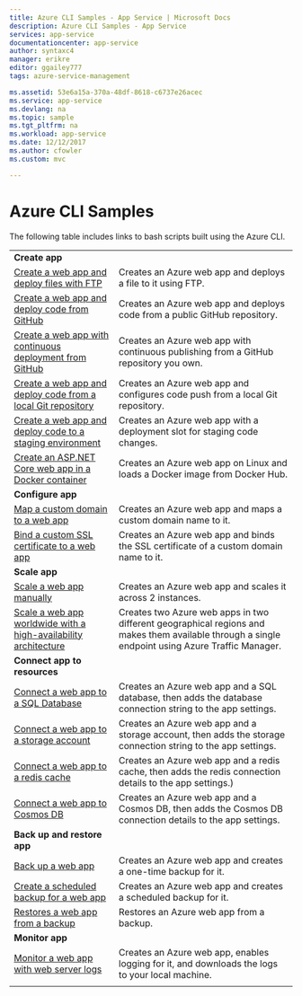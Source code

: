 ```yaml
---
title: Azure CLI Samples - App Service | Microsoft Docs
description: Azure CLI Samples - App Service
services: app-service
documentationcenter: app-service
author: syntaxc4
manager: erikre
editor: ggailey777
tags: azure-service-management

ms.assetid: 53e6a15a-370a-48df-8618-c6737e26acec
ms.service: app-service
ms.devlang: na
ms.topic: sample
ms.tgt_pltfrm: na
ms.workload: app-service
ms.date: 12/12/2017
ms.author: cfowler
ms.custom: mvc

---
```

# Azure CLI Samples

The following table includes links to bash scripts built using the Azure CLI.


|                                                                                                                                                       |                                                                                                                                                  |
|-------------------------------------------------------------------------------------------------------------------------------------------------------|--------------------------------------------------------------------------------------------------------------------------------------------------|
|                                                              <strong>Create app</strong>                                                              |                                                                                                                                                  |
|                  [Create a web app and deploy files with FTP](./scripts/app-service-cli-deploy-ftp.md?toc=%2fcli%2fazure%2ftoc.json)                  |                                           Creates an Azure web app and deploys a file to it using FTP.                                           |
|               [Create a web app and deploy code from GitHub](./scripts/app-service-cli-deploy-github.md?toc=%2fcli%2fazure%2ftoc.json)                |                                    Creates an Azure web app and deploys code from a public GitHub repository.                                    |
|  [Create a web app with continuous deployment from GitHub](./scripts/app-service-cli-continuous-deployment-github.md?toc=%2fcli%2fazure%2ftoc.json)   |                              Creates an Azure web app with continuous publishing from a GitHub repository you own.                               |
|      [Create a web app and deploy code from a local Git repository](./scripts/app-service-cli-deploy-local-git.md?toc=%2fcli%2fazure%2ftoc.json)      |                                  Creates an Azure web app and configures code push from a local Git repository.                                  |
|  [Create a web app and deploy code to a staging environment](./scripts/app-service-cli-deploy-staging-environment.md?toc=%2fcli%2fazure%2ftoc.json)   |                                    Creates an Azure web app with a deployment slot for staging code changes.                                     |
|      [Create an ASP.NET Core web app in a Docker container](./scripts/app-service-cli-linux-docker-aspnetcore.md?toc=%2fcli%2fazure%2ftoc.json)       |                                   Creates an Azure web app on Linux and loads a Docker image from Docker Hub.                                    |
|                                                            <strong>Configure app</strong>                                                             |                                                                                                                                                  |
|                [Map a custom domain to a web app](./scripts/app-service-cli-configure-custom-domain.md?toc=%2fcli%2fazure%2ftoc.json)                 |                                          Creates an Azure web app and maps a custom domain name to it.                                           |
|          [Bind a custom SSL certificate to a web app](./scripts/app-service-cli-configure-ssl-certificate.md?toc=%2fcli%2fazure%2ftoc.json)           |                              Creates an Azure web app and binds the SSL certificate of a custom domain name to it.                               |
|                                                              <strong>Scale app</strong>                                                               |                                                                                                                                                  |
|                          [Scale a web app manually](./scripts/app-service-cli-scale-manual.md?toc=%2fcli%2fazure%2ftoc.json)                          |                                            Creates an Azure web app and scales it across 2 instances.                                            |
| [Scale a web app worldwide with a high-availability architecture](./scripts/app-service-cli-scale-high-availability.md?toc=%2fcli%2fazure%2ftoc.json) | Creates two Azure web apps in two different geographical regions and makes them available through a single endpoint using Azure Traffic Manager. |
|                                                       <strong>Connect app to resources</strong>                                                       |                                                                                                                                                  |
|                   [Connect a web app to a SQL Database](./scripts/app-service-cli-app-service-sql.md?toc=%2fcli%2fazure%2ftoc.json)                   |                    Creates an Azure web app and a SQL database, then adds the database connection string to the app settings.                    |
|               [Connect a web app to a storage account](./scripts/app-service-cli-app-service-storage.md?toc=%2fcli%2fazure%2ftoc.json)                |                   Creates an Azure web app and a storage account, then adds the storage connection string to the app settings.                   |
|                  [Connect a web app to a redis cache](./scripts/app-service-cli-app-service-redis.md?toc=%2fcli%2fazure%2ftoc.json)                   |                     Creates an Azure web app and a redis cache, then adds the redis connection details to the app settings.)                     |
|                  [Connect a web app to Cosmos DB](./scripts/app-service-cli-app-service-documentdb.md?toc=%2fcli%2fazure%2ftoc.json)                  |                    Creates an Azure web app and a Cosmos DB, then adds the Cosmos DB connection details to the app settings.                     |
|                                                       <strong>Back up and restore app</strong>                                                        |                                                                                                                                                  |
|                            [Back up a web app](./scripts/app-service-cli-backup-onetime.md?toc=%2fcli%2fazure%2ftoc.json)                             |                                          Creates an Azure web app and creates a one-time backup for it.                                          |
|                [Create a scheduled backup for a web app](./scripts/app-service-cli-backup-scheduled.md?toc=%2fcli%2fazure%2ftoc.json)                 |                                         Creates an Azure web app and creates a scheduled backup for it.                                          |
|                     [Restores a web app from a backup](./scripts/app-service-cli-backup-restore.md?toc=%2fcli%2fazure%2ftoc.json)                     |                                                     Restores an Azure web app from a backup.                                                     |
|                                                             <strong>Monitor app</strong>                                                              |                                                                                                                                                  |
|                     [Monitor a web app with web server logs](./scripts/app-service-cli-monitor.md?toc=%2fcli%2fazure%2ftoc.json)                      |                         Creates an Azure web app, enables logging for it, and downloads the logs to your local machine.                          |
|                                                                                                                                                       |                                                                                                                                                  |

